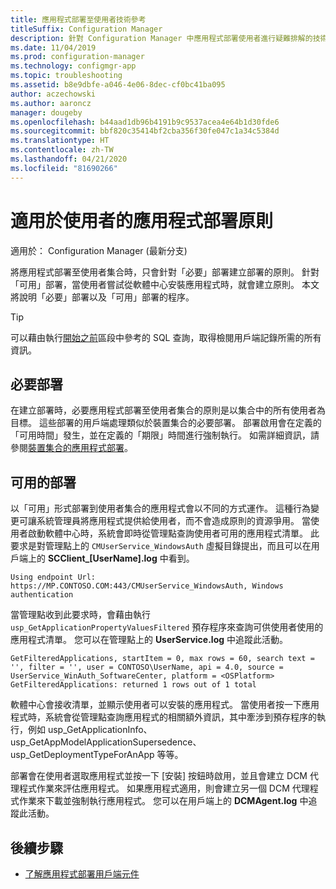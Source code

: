 ```yaml
---
title: 應用程式部署至使用者技術參考
titleSuffix: Configuration Manager
description: 針對 Configuration Manager 中應用程式部署使用者進行疑難排解的技術參考。
ms.date: 11/04/2019
ms.prod: configuration-manager
ms.technology: configmgr-app
ms.topic: troubleshooting
ms.assetid: b8e9dbfe-a046-4e06-8dec-cf0bc41ba095
author: aczechowski
ms.author: aaroncz
manager: dougeby
ms.openlocfilehash: b44aad1db96b4191b9c9537acea4e64b1d30fde6
ms.sourcegitcommit: bbf820c35414bf2cba356f30fe047c1a34c5384d
ms.translationtype: HT
ms.contentlocale: zh-TW
ms.lasthandoff: 04/21/2020
ms.locfileid: "81690266"
---
```

# <a name="application-deployment-policy-for-users"></a>適用於使用者的應用程式部署原則

適用於：  Configuration Manager (最新分支)

將應用程式部署至使用者集合時，只會針對「必要」部署建立部署的原則。 針對「可用」部署，當使用者嘗試從軟體中心安裝應用程式時，就會建立原則。 本文將說明「必要」部署以及「可用」部署的程序。

> [!TIP]
> 可以藉由執行[開始之前](app-deployment-technical-reference.md#before-you-begin)區段中參考的 SQL 查詢，取得檢閱用戶端記錄所需的所有資訊。

## <a name="required-deployments"></a>必要部署

在建立部署時，必要應用程式部署至使用者集合的原則是以集合中的所有使用者為目標。 這些部署的用戶端處理類似於裝置集合的必要部署。 部署啟用會在定義的「可用時間」發生，並在定義的「期限」時間進行強制執行。 如需詳細資訊，請參閱[裝置集合的應用程式部署](device-deployment-technical-reference.md)。

## <a name="available-deployments"></a>可用的部署

以「可用」形式部署到使用者集合的應用程式會以不同的方式運作。 這種行為變更可讓系統管理員將應用程式提供給使用者，而不會造成原則的資源爭用。 當使用者啟動軟體中心時，系統會即時從管理點查詢使用者可用的應用程式清單。 此要求是對管理點上的 `CMUserService_WindowsAuth` 虛擬目錄提出，而且可以在用戶端上的 **SCClient_[UserName].log** 中看到。

```text
Using endpoint Url: https://MP.CONTOSO.COM:443/CMUserService_WindowsAuth, Windows authentication
```

當管理點收到此要求時，會藉由執行 `usp_GetApplicationPropertyValuesFiltered` 預存程序來查詢可供使用者使用的應用程式清單。 您可以在管理點上的 **UserService.log** 中追蹤此活動。

```text
GetFilteredApplications, startItem = 0, max rows = 60, search text = '', filter = '', user = CONTOSO\UserName, api = 4.0, source = UserService_WinAuth_SoftwareCenter, platform = <OSPlatform>
GetFilteredApplications: returned 1 rows out of 1 total
```

軟體中心會接收清單，並顯示使用者可以安裝的應用程式。 當使用者按一下應用程式時，系統會從管理點查詢應用程式的相關額外資訊，其中牽涉到預存程序的執行，例如 usp_GetApplicationInfo、usp_GetAppModelApplicationSupersedence、usp_GetDeploymentTypeForAnApp 等等。

部署會在使用者選取應用程式並按一下 [安裝]  按鈕時啟用，並且會建立 DCM 代理程式作業來評估應用程式。 如果應用程式適用，則會建立另一個 DCM 代理程式作業來下載並強制執行應用程式。 您可以在用戶端上的 **DCMAgent.log** 中追蹤此活動。

## <a name="next-steps"></a>後續步驟

- [了解應用程式部署用戶端元件](client-components-technical-reference.md)
